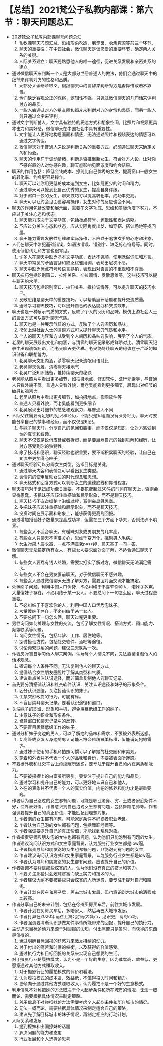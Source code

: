 # 【总结】2021梵公子私教内部课：第六节：聊天问题总汇

-   2021梵公子私教内部课聊天问题总汇
    1.  私教课聊天问题汇总，包括形象改造、展示面、收集资源等前三个环节。
    2.  聊天的重要性：在中国社会，微信聊天是谈恋爱的重要环节，确定两人关系的关键。
    3.  人际关系建立：聊天是熟悉他人的唯一途径，促进关系发展和亲密关系的建立。
-   通过微信聊天来判断一个人是大部分世俗普通人的做法，他们会通过聊天中的细节来评判对方的性格和品质。
    1.  大部分人会断章取义，根据聊天中的言辞来判断对方是否靠谱或者不靠谱。
    2.  他们缺乏客观公正的观察，逻辑性不强，只通过微信聊天的几句话来评判对方的品质。
    3.  一些人会通过对方的朋友圈和照片来判断对方的身份和品质，而另一些人则只通过文字来评判。
-   通过文字判断他人，文字具有独特的表达方式和想象空间，比照片和视频更具冲击力和美好感，微信聊天在中国社会中具有重要性。
    1.  文字能让人更好地构思画面和情感，无法通过照片和视频表达的情感可以通过文字传达。
    2.  微信聊天对于普通人来说是判断关系的重要方式，必须通过聊天来确定关系和约会。
    3.  聊天的作用在于调动情绪、判断是否推倒新女生、符合对方人设、让对你不感兴趣的人对你感兴趣，聊天能影响见面态度和约会结果。
-   聊天的作用包括：降低金钱成本、撩到比自己优秀的女生、提高窗口一般女生的转化率、约会更容易操作。
    1.  聊天可以让你用更低的成本追到女生，比如用更少的时间和精力。
    2.  通过聊天可以撩到比自己优秀的女生，提高自身评级。
    3.  对于窗口一般的女生，聊天技巧可以提高转化率，成功率更高。
    4.  聊天可以让约会见面更容易操作，女生对你的反应也会不同。
-   聊天的作用包括改变和展示面，需要在文字功底、思维和实际角度下努力，不应过于关注心态和状态。
    1.  聊天能力取决于文字功底，包括标点符号、逻辑性和表达清晰。
    2.  不应过分关注心态和状态，应从实际角度出发，如穿搭、搭讪场地等找问题。
    3.  聊天能力需要发散性思维和实际操作，不应过于追求玄乎的心态和状态。
-   人们在聊天中常犯基础错误，如语法错误、错别字、缺乏标点符号等。同时，使用低俗词汇和方言也很常见。
    1.  许多人在聊天中缺乏基本文字功底，表达不通顺，使用低俗词汇和方言。
    2.  聊天中常见的矛盾言辞和缺乏优雅用词，表现出层次不高。
    3.  聊天中缺乏标点符号和语言斟酌，表现出对语言的不重视和不尊重。
-   聊天技巧包括识别窗口、拉伸关系、推拉调情、发散思维等，这些技巧可以提升聊天的水平。
    1.  聊天技巧包括识别窗口、拉伸关系、推拉调情等，可以提升聊天的技巧水平。
    2.  发散思维是聊天中的重要技巧，可以帮助展开话题和提升交流质量。
    3.  通过学习聊天技巧，可以提升自己的表达能力和交流效果。
-   聊天也是一种展示气质的方式，反映了个人的阅历和品味。模仿上游社会人士的言谈方式可以提升聊天气质。
    1.  聊天也是一种展示气质的方式，反映了个人的阅历和品味。
    2.  模仿上游社会人士的言谈方式可以提升聊天的气质和水平。
    3.  个人的聊天内容和方式受到个人阅历和品味的影响，展示了个人的气质。
-   老吴的聊天展现出文化和内涵，与清零的聊天记录形成鲜明对比。清零聊天记录中出现流氓用语，而老吴聊天更优雅。老吴能持续聊天的秘诀在于广泛的知识储备和联想能力。
    1.  老吴聊天文化内涵，清零聊天记录流氓用语对比
    2.  老吴聊天优雅，清零聊天接地气
    3.  老吴广泛知识储备，能持续聊天的秘诀
-   老吴能从照片中看出更多细节，如拍摄地点、修图软件、流行元素等，与普通人只看外貌不同。普通人只看外貌，而老吴能看到更多细节，展现出对细节的敏感和观察力。
    1.  老吴从照片中看出更多细节，如拍摄地点、修图软件等
    2.  普通人只看外貌，而老吴能看到更多细节
    3.  老吴展现出对细节的敏感和观察力，与普通人不同
-   人际交往需要有足够的见识和经历，不能只是知道而没有亲身经历，聊天时要能分享自己的故事和经历，而不仅仅是知识。
    1.  与妹子聊天时，分享自己的见闻和趣事，而不仅仅是知识，让对方感受到你的真实和有趣。
    2.  聊天不仅仅是说俏皮话或者拆蛋，而是要展示自己的独到见解和经历，让对方感受到你的独特性。
    3.  除了技巧和见识，聊天经验也很重要，要不断积累聊天的经验，让自己在交流中更加得心应手。
-   通过聊天经验可以分辨女生类型，选择目标是关键。
    1.  通过聊天内容和表情包可以看出女生类型。
    2.  表情包的使用反映女生的时代观念和思想。
    3.  聊天格式和回复方式可以判断女生的道德底线和靠谱程度。
-   聊天技巧对于泡妞成功至关重要，不要花费超过50%的时间在聊天上，否则会显得愚蠢。多把妹子应该注重搭讪和展示形象，而不是聊天技巧。
    1.  聊天技巧不应占据整个泡妞过程，否则会显得愚蠢。
    2.  多把妹子应该注重搭讪和展示形象，而不是聊天技巧。
    3.  投资时间在展示面和形象上，能够获得更高的回报。
-   通过增加搭讪妹子数量来提高成功率，但需在三个方面下功夫，否则进步不明显。
    1.  有些女人不适合聊天，有暧昧对象或男朋友的几率高。
    2.  有些女人只聊天不需要关心，思维千变万化，挑剔男人毛病。
    3.  女生对男人要求高，一点不满意就pass掉，聊天基于一问一答。
-   微信聊天无法搞定所有女人，有些女人要求面对面了解，不适合通过聊天了解。
    1.  有些女人要找有钱人结婚，需要实打实了解对方，微信聊天无法满足需求。
    2.  有些女人不会在男友面前聊天，对于微信聊天不感兴趣。
    3.  有些女人通过微信聊天无法了解对方，需要面对面交流才能搞定。
-   处置面子问题，利用中国人口优势，不必纠结于不喜欢你的人，泡妹子多爽。大量傻妹子存在，不必纠结于某一女人。不要总问下一句怎么回，聊天过程更重要。
    1.  不必纠结于不喜欢你的人，利用中国人口优势泡妹子。
    2.  大量傻妹子存在，不必纠结于某一女人。
    3.  不要总问下一句怎么回，聊天过程更重要。
-   男性询问如何处理与女性的交流，包括了解女性情况、搭讪方式、窗口能力、频繁联系等问题。
    1.  询问女性情况，包括年龄、工作、居住地等。
    2.  探讨搭讪方式，包括社交软件、酒吧等途径。
    3.  讨论频繁联系的问题，建议三天联系一次。
-   作者反对盲目学习他人聊天案例，认为每个人情况不同，无法直接复制他人的话术观念。
    1.  强调每个人条件不同，无法复制他人的聊天方式。
    2.  提倡结合女性朋友圈照片了解其类型和气质。
    3.  建议重点关注认识途径，而非简单复制他人的聊天记录。
-   首先要分清搭讪认识和社交软件认识，关注认识途径和妹子的形象条件。
    1.  区分认识途径，关注搭讪认识的妹子。
    2.  注意突然改变的行为，可能有诈。
    3.  不盲目崇拜聊天记录，要看认识途径和窗口。
-   关注妹子的职业、形象和手机，避免羡慕低级工作的妹子。
    1.  注意妹子的职业和形象条件。
    2.  留意窗口和聊天记录中的反转。
    3.  不要盲目羡慕低级工作的妹子。
-   通过分析妹子身边的男人，可以了解她的品味和需求，不要被外表所迷惑。
    1.  女高管或女强人身边的男人可能不符合传统审美标准，但能满足她的需求。
    2.  通过妹子使用的手机和拍照习惯可以了解她的社交圈和审美观。
    3.  穿着和外表并不代表一个人的品味和身份，不要被表面所迷惑。
-   不要被外表和社交平台上的炫耀所迷惑，要专注于提升自己的内在素质和能力。
    1.  不要被探探上的白富美所吸引，要专注于提升自己的能力和品质。
    2.  通过学习和提升自己的能力，可以更好地认识自己和他人。
    3.  外在的表象并不代表一个人的真实价值，内在的修养和能力才是最重要的。
-   作者认为自己泡过的女生都有问题，可能是职业老鼻、穷、土或者家庭条件不好，但外表好看。作者意识到自己泡的女生都有问题，包括舞蹈老师等。作者强调要提升自己的真正价值，才能匹配到理想对象。
    1.  作者泡的女生都有问题，可能家庭条件不好或者职业老鼻。
    2.  作者认为自己泡的女生都有问题，包括舞蹈老师等。
    3.  作者强调要提升自己的真正价值，才能找到理想对象。
-   作者指责导师和朋友泡的女生也都有问题，认为他们只能泡到有问题的女生。作者建议询问认识方式和女生家庭背景，认为服务行业女生都是low逼。
    1.  作者指责导师和朋友泡的女生也都有问题，只能泡到有问题的女生。
    2.  作者建议询问认识方式和女生家庭背景，认为服务行业女生都是low逼。
    3.  作者认为导师和朋友泡的女生都有问题，应该提升自己的价值。
-   作者强调不要相信那些炫富的人，认为他们没有真正的技术和实力。
    1.  不要关注那些只会炫耀财富而缺乏实力和技术的人。
    2.  作者建议大家不要被那些只会炫富的人所迷惑，要专注于提升自己和赚钱。
    3.  作者计划在买车和房子后，再去大城市发展，但也意识到大城市的消费成本较高。
-   作者分享自己的未来计划，包括在徐州买房买车后，前往大城市发展。
    1.  作者计划在买房买车后，多陪家人，然后再去大城市发展。
    2.  作者打算在2020年前往上海北京等大城市，见识更广阔的市场。
    3.  作者强调要清晰认识到做某件事情所能带来的回报，提升自己的执行力。
-   主动追求目标的动力来源于对回报的认知，付出痛苦只是暂时，而获得的东西是值得的。
    1.  通过明确目标回报的诱惑力来激发持续的动力。
    2.  对于付出的痛苦和时间的权衡，以及获得的价值感受。
    3.  通过执行力和目标回报的关系来实现自己想要的生活。
-   对于摄影行业的履拍模式，认为不是一个好的生意，因为成本高、效益低，更愿意通过其他方式赚取收入。
    1.  对于摄影行业的履拍模式的评价和看法。
    2.  认为履拍模式的成本高、效益低，不值得投入时间和精力。
    3.  更倾向于通过其他方式赚取收入，认为履拍不是一个好的生意模式。
-   利用信息不对称把妹的方法取决于个人起步条件和所在城市的情况，无法一概而论，需要根据具体情况来制定策略。
    1.  利用信息不对称把妹的方法需要考虑个人起步条件和所在城市的情况。
    2.  无法一概而论，需要根据具体情况来制定适合自己的策略。
    3.  建议先了解目标城市的妹子情况，再制定相应的行动计划。
-   人际关系和发展
    1.  提到撩妹和出国撩妹的话题
    2.  解决问题的能力和态度
    3.  行业发展和个人选择的思考